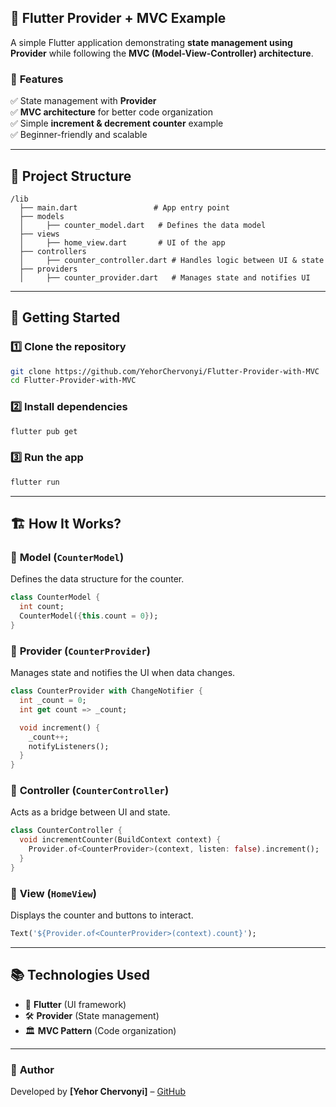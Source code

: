 ## 📌 Flutter Provider + MVC Example

A simple Flutter application demonstrating **state management using Provider** while following the **MVC (Model-View-Controller) architecture**.

### 🎯 **Features**

✅ State management with **Provider**  
✅ **MVC architecture** for better code organization  
✅ Simple **increment & decrement counter** example  
✅ Beginner-friendly and scalable

----------

## 📂 **Project Structure**

```
/lib
  ├── main.dart                 # App entry point
  ├── models
  │     ├── counter_model.dart   # Defines the data model
  ├── views
  │     ├── home_view.dart       # UI of the app
  ├── controllers
  │     ├── counter_controller.dart # Handles logic between UI & state
  ├── providers
  │     ├── counter_provider.dart   # Manages state and notifies UI

```

----------

## 🚀 **Getting Started**

### **1️⃣ Clone the repository**

```sh
git clone https://github.com/YehorChervonyi/Flutter-Provider-with-MVC
cd Flutter-Provider-with-MVC

```

### **2️⃣ Install dependencies**

```sh
flutter pub get

```

### **3️⃣ Run the app**

```sh
flutter run

```

----------

## 🏗 **How It Works?**

### 📌 **Model (`CounterModel`)**

Defines the data structure for the counter.

```dart
class CounterModel {
  int count;
  CounterModel({this.count = 0});
}

```

### 📌 **Provider (`CounterProvider`)**

Manages state and notifies the UI when data changes.

```dart
class CounterProvider with ChangeNotifier {
  int _count = 0;
  int get count => _count;

  void increment() {
    _count++;
    notifyListeners();
  }
}

```

### 📌 **Controller (`CounterController`)**

Acts as a bridge between UI and state.

```dart
class CounterController {
  void incrementCounter(BuildContext context) {
    Provider.of<CounterProvider>(context, listen: false).increment();
  }
}

```

### 📌 **View (`HomeView`)**

Displays the counter and buttons to interact.

```dart
Text('${Provider.of<CounterProvider>(context).count}');

```

----------

## 📚 **Technologies Used**

-   🎯 **Flutter** (UI framework)
-   🛠 **Provider** (State management)
-   🏛 **MVC Pattern** (Code organization)

----------
### 📌 **Author**

Developed by **[Yehor Chervonyi]** – [GitHub](https://github.com/YehorChervonyi)